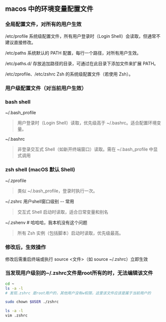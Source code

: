 ## macos 中的环境变量配置文件

### 全局配置文件，对所有的用户生效

/etc/profile
系统级配置文件，所有用户登录时（Login Shell）会读取，但通常不建议直接修改。

/etc/paths
系统默认的 PATH 配置，每行一个路径，对所有用户生效。

/etc/paths.d/
存放追加路径的目录，可通过在此目录下添加文件来扩展 PATH。

/etc/zprofile、/etc/zshrc
Zsh 的系统级配置文件（若使用 Zsh）。

### 用户级配置文件（对当前用户生效）

### bash shell
~/.bash_profile
> 用户登录时（Login Shell）读取，优先级高于 ~/.bashrc。适合配置环境变量。

~/.bashrc
> 非登录交互式 Shell（如新开终端窗口）读取。需在 ~/.bash_profile 中显式调用

### zsh shell (macOS 默认 Shell)

~/.zprofile
> 类似 ~/.bash_profile，登录时执行一次。

~/.zshrc    用户shell窗口级别 -- 常用
> 交互式 Shell 启动时读取，适合日常变量和别名

~/.zshenv    # 哈哈哈，我本机没有这个问题
> 所有 Zsh 实例（包括脚本）启动时读取，优先级最高。

### 修改后，生效操作
修改后需重启终端或执行 source <文件>（如 source ~/.zshrc）立即生效


### 当发现用户级别的~/.zshrc文件是root所有的时，无法编辑该文件
```bash
cd ~
ls -a -l 
# 发现.zshrc 是root用户的，其他用户没有w权限，这里该文件应该是属于当前用户的

sudo chown $USER ./zshrc

ls -a -l
vim .zshrc
```